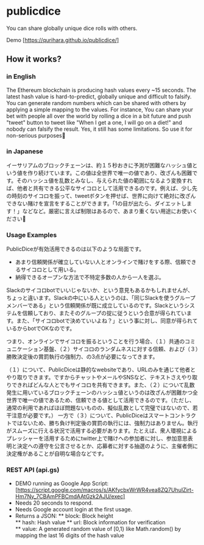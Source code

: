 # publicdice
You can share globally unique dice rolls with others.

Demo [https://qurihara.github.io/publicdice/]

## How it works?

### in English
The Ethereum blockchain is producing hash values every ~15 seconds. The latest hash value is hard-to-predict, globally unique and difficult to falsify. You can generate random numbers which can be shared with others by applying a simple mapping to the values. For instance, You can share your bet with people all over the world by rolling a dice in a bit future and push "tweet" button to tweet like "When I get a one, I will go on a diet!" and nobody can falsify the result. Yes, it still has some limitations. So use it for non-serious purposes🙂

### in Japanese
イーサリアムのブロックチェーンは、約１５秒おきに予測が困難なハッシュ値という値を作り続けています。この値は全世界で唯一の値であり、改ざんも困難です。そのハッシュ値を乱数とみなし、与えられた値の範囲になるよう変換すれば、他者と共有できる公平なサイコロとして活用できるのです。例えば、少し先の時刻のサイコロを振って、tweetボタンを押せば、世界に向けて絶対に改ざんできない賭けを宣言をすることができます。「1の目が出たら、ダイエットします！」などなど。厳密に言えば制限はあるので、あまり重くない用途にお使いください🙂


### Usage Examples

PublicDiceが有効活用できるのは以下のような局面です。
* あまり信頼関係が確立していない人とオンラインで賭けをする際、信頼できるサイコロとして用いる。
* 納得できるオープンな方法で不特定多数の人から一人を選ぶ。


Slackのサイコロbotでいいじゃないか、という意見もあるかもしれませんが、ちょっと違います。Slackの中にいる人というのは、「同じSlackを使うグループメンバーである」という信頼関係が既に成立しているのです。Slackというシステムを信頼しており、またそのグループの掟に従うという合意が得られています。また、「サイコロbotで決めていいよね？」という事に対し、同意が得られているからbotでOKなのです。


つまり、オンラインでサイコロを振るということを行う場合、（１）共通のコミュニケーション基盤、（２）サイコロのランダムネスに対する信頼、および（３）勝敗決定後の賞罰執行の強制力、の3点が必要になってきます。

（１）について、PublicDiceは静的なwebsiteであり、URLのみを通じて他者とやり取りできます。ですからチャットやメールやSNSなど、テキストさえやり取りできればどんな人とでもサイコロを共有できます。また、（２）について乱数発生に用いているブロックチェーンのハッシュ値というのは改ざんが困難かつ全世界で唯一の値であるため、信頼できる値として活用できるのです。（ただし、通常の利用であればほぼ問題ないものの、擬似乱数として完璧ではないので、若干注意が必要です。）
一方で（３）について、PublicDiceはスマートコントラクトではないため、勝ち負け判定後の賞罰の執行には、強制力はありません。執行がスムーズに行える状況で活用する必要があります。たとえば、衆人環視によるプレッシャーを活用するためにtwitter上で賭けへの参加者に対し、参加意思表明と決定への遵守を公言させるとか、応募者に対する抽選のように、主催者側に決定権があることが自明な場合などです。

### REST API (api.gs)

* DEMO running as Google App Script:[https://script.google.com/macros/s/AKfycbxWrWR4vea8ZQ7UhuIZirt-Hm7Ny_7CBAmPFBCmdAAtGzk2AJU/exec]
* Needs 20 seconds to respond.
* Needs Google account login at the first usage.
* Returns a JSON:
 ** block: Block height  
 ** hash: Hash value
 ** url: Block information for verification  
 ** value: A generated random value of [0,1} like Math.random() by mapping the last 16 digits of the hash value
  
